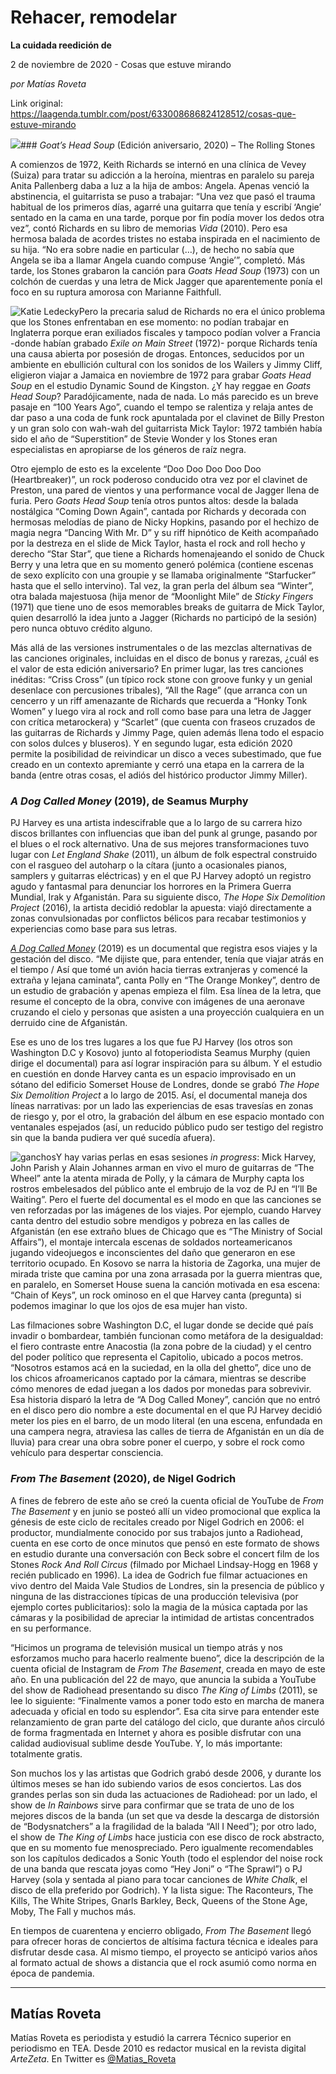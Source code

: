 # Rehacer, remodelar

**La cuidada reedición de**

2 de noviembre de 2020 - Cosas que estuve mirando

_por Matías Roveta_

Link original: https://laagenda.tumblr.com/post/633008686824128512/cosas-que-estuve-mirando

![](https://64.media.tumblr.com/b838580461822ae1f5fccc4df4d89ab5/ff05a1eefa6e0ccc-41/s500x750/d3700efecfc5c333e3bff771e3fbf9a11c4c4281.jpg)### *Goat’s Head Soup* (Edición aniversario, 2020) – The Rolling Stones

A comienzos de 1972, Keith Richards se internó en una clínica de Vevey (Suiza) para tratar su adicción a la heroína, mientras en paralelo su pareja Anita Pallenberg daba a luz a la hija de ambos: Angela. Apenas venció la abstinencia, el guitarrista se puso a trabajar: “Una vez que pasó el trauma habitual de los primeros días, agarré una guitarra que tenía y escribí ‘Angie’ sentado en la cama en una tarde, porque por fin podía mover los dedos otra vez”, contó Richards en su libro de memorias *Vida* (2010). Pero esa hermosa balada de acordes tristes no estaba inspirada en el nacimiento de su hija. “No era sobre nadie en particular (…), de hecho no sabía que Angela se iba a llamar Angela cuando compuse ‘Angie’”, completó. Más tarde, los Stones grabaron la canción para *Goats Head Soup* (1973) con un colchón de cuerdas y una letra de Mick Jagger que aparentemente ponía el foco en su ruptura amorosa con Marianne Faithfull.

![Katie Ledecky](https://64.media.tumblr.com/608c7c7dfb6bf541166dddc847c519a5/ff05a1eefa6e0ccc-90/s400x600/6c53ce4aea374a6405557d3b2ced6d4386f8bca3.jpg)Pero la precaria salud de Richards no era el único problema que los Stones enfrentaban en ese momento: no podían trabajar en Inglaterra porque eran exiliados fiscales y tampoco podían volver a Francia -donde habían grabado *Exile on Main Street* (1972)- porque Richards tenía una causa abierta por posesión de drogas. Entonces, seducidos por un ambiente en ebullición cultural con los sonidos de los Wailers y Jimmy Cliff, eligieron viajar a Jamaica en noviembre de 1972 para grabar *Goats Head Soup* en el estudio Dynamic Sound de Kingston. ¿Y hay reggae en *Goats Head Soup*? Paradójicamente, nada de nada. Lo más parecido es un breve pasaje en “100 Years Ago”, cuando el tempo se ralentiza y relaja antes de dar paso a una coda de funk rock apuntalada por el clavinet de Billy Preston y un gran solo con wah-wah del guitarrista Mick Taylor: 1972 también había sido el año de “Superstition” de Stevie Wonder y los Stones eran especialistas en apropiarse de los géneros de raíz negra.

Otro ejemplo de esto es la excelente “Doo Doo Doo Doo Doo (Heartbreaker)”, un rock poderoso conducido otra vez por el clavinet de Preston, una pared de vientos y una performance vocal de Jagger llena de furia. Pero *Goats Head Soup* tenía otros puntos altos: desde la balada nostálgica “Coming Down Again”, cantada por Richards y decorada con hermosas melodías de piano de Nicky Hopkins, pasando por el hechizo de magia negra “Dancing With Mr. D” y su riff hipnótico de Keith acompañado por la destreza en el slide de Mick Taylor, hasta el rock and roll hecho y derecho “Star Star”, que tiene a Richards homenajeando el sonido de Chuck Berry y una letra que en su momento generó polémica (contiene escenas de sexo explícito con una groupie y se llamaba originalmente “Starfucker” hasta que el sello intervino). Tal vez, la gran perla del álbum sea “Winter”, otra balada majestuosa (hija menor de “Moonlight Mile” de *Sticky Fingers* (1971) que tiene uno de esos memorables breaks de guitarra de Mick Taylor, quien desarrolló la idea junto a Jagger (Richards no participó de la sesión) pero nunca obtuvo crédito alguno.

Más allá de las versiones instrumentales o de las mezclas alternativas de las canciones originales, incluidas en el disco de bonus y rarezas, ¿cuál es el valor de esta edición aniversario? En primer lugar, las tres canciones inéditas: “Criss Cross” (un típico rock stone con groove funky y un genial desenlace con percusiones tribales), “All the Rage” (que arranca con un cencerro y un riff amenazante de Richards que recuerda a “Honky Tonk Women” y luego vira al rock and roll como base para una letra de Jagger con crítica metarockera) y “Scarlet” (que cuenta con fraseos cruzados de las guitarras de Richards y Jimmy Page, quien además llena todo el espacio con solos dulces y bluseros). Y en segundo lugar, esta edición 2020 permite la posibilidad de reivindicar un disco a veces subestimado, que fue creado en un contexto apremiante y cerró una etapa en la carrera de la banda (entre otras cosas, el adiós del histórico productor Jimmy Miller). 

### *A Dog Called Money* (2019), de Seamus Murphy

PJ Harvey es una artista indescifrable que a lo largo de su carrera hizo discos brillantes con influencias que iban del punk al grunge, pasando por el blues o el rock alternativo. Una de sus mejores transformaciones tuvo lugar con *Let England Shake* (2011), un álbum de folk espectral construido con el rasgueo del autoharp o la cítara (junto a ocasionales pianos, samplers y guitarras eléctricas) y en el que PJ Harvey adoptó un registro agudo y fantasmal para denunciar los horrores en la Primera Guerra Mundial, Irak y Afganistán. Para su siguiente disco, *The Hope Six Demolition Project* (2016), la artista decidió redoblar la apuesta: viajó directamente a zonas convulsionadas por conflictos bélicos para recabar testimonios y experiencias como base para sus letras. 

[*A Dog Called Money*](https://www.youtube.com/watch?v=c8nWQHriPCI) (2019) es un documental que registra esos viajes y la gestación del disco. “Me dijiste que, para entender, tenía que viajar atrás en el tiempo / Así que tomé un avión hacia tierras extranjeras y comencé la extraña y lejana caminata”, canta Polly en “The Orange Monkey”, dentro de un estudio de grabación y apenas empieza el film. Esa línea de la letra, que resume el concepto de la obra, convive con imágenes de una aeronave cruzando el cielo y personas que asisten a una proyección cualquiera en un derruido cine de Afganistán. 

Ese es uno de los tres lugares a los que fue PJ Harvey (los otros son Washington D.C y Kosovo) junto al fotoperiodista Seamus Murphy (quien dirige el documental) para así lograr inspiración para su álbum. Y el estudio en cuestión en donde Harvey canta es un espacio improvisado en un sótano del edificio Somerset House de Londres, donde se grabó *The Hope Six Demolition Project* a lo largo de 2015. Así, el documental maneja dos líneas narrativas: por un lado las experiencias de esas travesías en zonas de riesgo y, por el otro, la grabación del álbum en ese espacio montado con ventanales espejados (así, un reducido público pudo ser testigo del registro sin que la banda pudiera ver qué sucedía afuera).

![ganchos](https://64.media.tumblr.com/b580a4a56ebfdfde15196ad5a779fbbe/ff05a1eefa6e0ccc-9e/s500x750/4693b69a2d383b2ddac595c5071204168ed15c56.jpg)Y hay varias perlas en esas sesiones *in progress*: Mick Harvey, John Parish y Alain Johannes arman en vivo el muro de guitarras de “The Wheel” ante la atenta mirada de Polly, y la cámara de Murphy capta los rostros embelesados del público ante el embrujo de la voz de PJ en “I’ll Be Waiting”. Pero el fuerte del documental es el modo en que las canciones se ven reforzadas por las imágenes de los viajes. Por ejemplo, cuando Harvey canta dentro del estudio sobre mendigos y pobreza en las calles de Afganistán (en ese extraño blues de Chicago que es “The Ministry of Social Affairs”), el montaje intercala escenas de soldados norteamericanos jugando videojuegos e inconscientes del daño que generaron en ese territorio ocupado. En Kosovo se narra la historia de Zagorka, una mujer de mirada triste que camina por una zona arrasada por la guerra mientras que, en paralelo, en Somerset House suena la canción motivada en esa escena: “Chain of Keys”, un rock ominoso en el que Harvey canta (pregunta) si podemos imaginar lo que los ojos de esa mujer han visto. 

Las filmaciones sobre Washington D.C, el lugar donde se decide qué país invadir o bombardear, también funcionan como metáfora de la desigualdad: el fiero contraste entre Anacostia (la zona pobre de la ciudad) y el centro del poder político que representa el Capitolio, ubicado a pocos metros. “Nosotros estamos acá en la suciedad, en la olla del ghetto”, dice uno de los chicos afroamericanos captado por la cámara, mientras se describe cómo menores de edad juegan a los dados por monedas para sobrevivir. Esa historia disparó la letra de “A Dog Called Money”, canción que no entró en el disco pero dio nombre a este documental en el que PJ Harvey decidió meter los pies en el barro, de un modo literal (en una escena, enfundada en una campera negra, atraviesa las calles de tierra de Afganistán en un día de lluvia) para crear una obra sobre poner el cuerpo, y sobre el rock como vehículo para despertar consciencia. 

### *From The Basement* (2020), de Nigel Godrich

A fines de febrero de este año se creó la cuenta oficial de YouTube de *From The Basement* y en junio se posteó allí un video promocional que explica la génesis de este ciclo de recitales creado por Nigel Godrich en 2006: el productor, mundialmente conocido por sus trabajos junto a Radiohead, cuenta en ese corto de once minutos que pensó en este formato de shows en estudio durante una conversación con Beck sobre el concert film de los Stones *Rock And Roll Circus* (filmado por Michael Lindsay-Hogg en 1968 y recién publicado en 1996). La idea de Godrich fue filmar actuaciones en vivo dentro del Maida Vale Studios de Londres, sin la presencia de público y ninguna de las distracciones típicas de una producción televisiva (por ejemplo cortes publicitarios): solo la magia de la música captada por las cámaras y la posibilidad de apreciar la intimidad de artistas concentrados en su performance.

“Hicimos un programa de televisión musical un tiempo atrás y nos esforzamos mucho para hacerlo realmente bueno”, dice la descripción de la cuenta oficial de Instagram de *From The Basement*, creada en mayo de este año. En una publicación del 22 de mayo, que anuncia la subida a YouTube del show de Radiohead presentando su disco *The King of Limbs* (2011), se lee lo siguiente: “Finalmente vamos a poner todo esto en marcha de manera adecuada y oficial en todo su esplendor”. Esa cita sirve para entender este relanzamiento de gran parte del catálogo del ciclo, que durante años circuló de forma fragmentada en Internet y ahora es posible disfrutar con una calidad audiovisual sublime desde YouTube. Y, lo más importante: totalmente gratis.

Son muchos los y las artistas que Godrich grabó desde 2006, y durante los últimos meses se han ido subiendo varios de esos conciertos. Las dos grandes perlas son sin duda las actuaciones de Radiohead: por un lado, el show de *In Rainbows* sirve para confirmar que se trata de uno de los mejores discos de la banda (un set que va desde la descarga de distorsión de “Bodysnatchers” a la fragilidad de la balada “All I Need”); por otro lado, el show de *The King of Limbs* hace justicia con ese disco de rock abstracto, que en su momento fue menospreciado. Pero igualmente recomendables son los capítulos dedicados a Sonic Youth (todo el esplendor del noise rock de una banda que rescata joyas como “Hey Joni” o “The Sprawl”) o PJ Harvey (sola y sentada al piano para tocar canciones de *White Chalk*, el disco de ella preferido por Godrich). Y la lista sigue: The Raconteurs, The Kills, The White Stripes, Gnarls Barkley, Beck, Queens of the Stone Age, Moby, The Fall y muchos más. 

En tiempos de cuarentena y encierro obligado, *From The Basement* llegó para ofrecer horas de conciertos de altísima factura técnica e ideales para disfrutar desde casa. Al mismo tiempo, el proyecto se anticipó varios años al formato actual de shows a distancia que el rock asumió como norma en época de pandemia. 

  




---

Matías Roveta
-------------

Matías Roveta es periodista y estudió la carrera Técnico superior en periodismo en TEA. Desde 2010 es redactor musical en la revista digital *ArteZeta*. En Twitter es [@Matias\_Roveta](https://twitter.com/matias_roveta?lang=es) 

